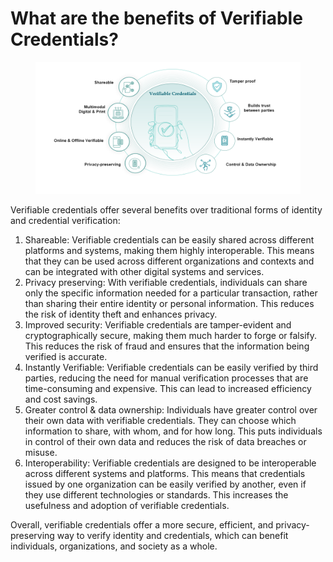 # What are the benefits of Verifiable Credentials?

<figure><img src="../../.gitbook/assets/image (9).png" alt=""><figcaption></figcaption></figure>

Verifiable credentials offer several benefits over traditional forms of identity and credential verification:

1. Shareable: Verifiable credentials can be easily shared across different platforms and systems, making them highly interoperable. This means that they can be used across different organizations and contexts and can be integrated with other digital systems and services.
2. Privacy preserving: With verifiable credentials, individuals can share only the specific information needed for a particular transaction, rather than sharing their entire identity or personal information. This reduces the risk of identity theft and enhances privacy.
3. Improved security: Verifiable credentials are tamper-evident and cryptographically secure, making them much harder to forge or falsify. This reduces the risk of fraud and ensures that the information being verified is accurate.
4. Instantly Verifiable: Verifiable credentials can be easily verified by third parties, reducing the need for manual verification processes that are time-consuming and expensive. This can lead to increased efficiency and cost savings.
5. Greater control & data ownership: Individuals have greater control over their own data with verifiable credentials. They can choose which information to share, with whom, and for how long. This puts individuals in control of their own data and reduces the risk of data breaches or misuse.
6. Interoperability: Verifiable credentials are designed to be interoperable across different systems and platforms. This means that credentials issued by one organization can be easily verified by another, even if they use different technologies or standards. This increases the usefulness and adoption of verifiable credentials.

Overall, verifiable credentials offer a more secure, efficient, and privacy-preserving way to verify identity and credentials, which can benefit individuals, organizations, and society as a whole.

